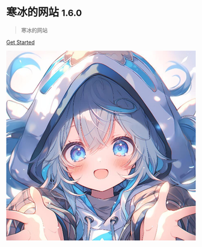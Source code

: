 <!-- _coverpage.md -->

# 寒冰的网站 <small>1.6.0</small>

> 寒冰的网站

[Get Started](README)

![](logo.jpg)


